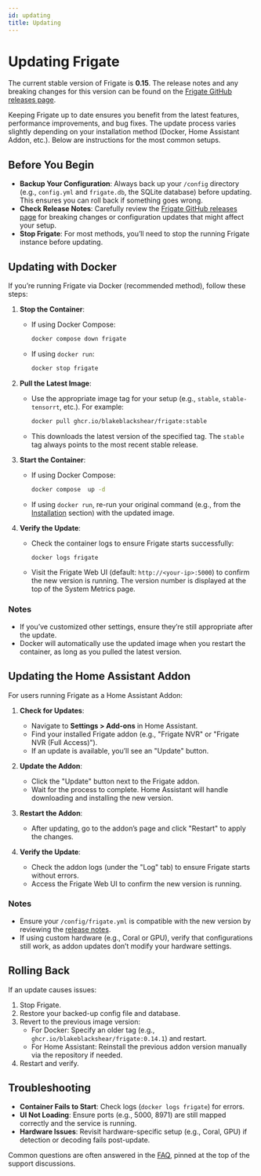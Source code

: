 ```yaml
---
id: updating
title: Updating
---
```


# Updating Frigate

The current stable version of Frigate is **0.15**. The release notes and any breaking changes for this version can be found on the [Frigate GitHub releases page](https://github.com/blakeblackshear/frigate/releases/tag/v0.15.0).

Keeping Frigate up to date ensures you benefit from the latest features, performance improvements, and bug fixes. The update process varies slightly depending on your installation method (Docker, Home Assistant Addon, etc.). Below are instructions for the most common setups.

## Before You Begin

- **Backup Your Configuration**: Always back up your `/config` directory (e.g., `config.yml` and `frigate.db`, the SQLite database) before updating. This ensures you can roll back if something goes wrong.
- **Check Release Notes**: Carefully review the [Frigate GitHub releases page](https://github.com/blakeblackshear/frigate/releases) for breaking changes or configuration updates that might affect your setup.
- **Stop Frigate**: For most methods, you’ll need to stop the running Frigate instance before updating.

## Updating with Docker

If you’re running Frigate via Docker (recommended method), follow these steps:

1. **Stop the Container**:

   - If using Docker Compose:
     ```bash
     docker compose down frigate
     ```
   - If using `docker run`:
     ```bash
     docker stop frigate
     ```

2. **Pull the Latest Image**:

   - Use the appropriate image tag for your setup (e.g., `stable`, `stable-tensorrt`, etc.). For example:
     ```bash
     docker pull ghcr.io/blakeblackshear/frigate:stable
     ```
   - This downloads the latest version of the specified tag. The `stable` tag always points to the most recent stable release.

3. **Start the Container**:

   - If using Docker Compose:
     ```bash
     docker compose  up -d
     ```
   - If using `docker run`, re-run your original command (e.g., from the [Installation](#docker) section) with the updated image.

4. **Verify the Update**:
   - Check the container logs to ensure Frigate starts successfully:
     ```bash
     docker logs frigate
     ```
   - Visit the Frigate Web UI (default: `http://<your-ip>:5000`) to confirm the new version is running. The version number is displayed at the top of the System Metrics page.

### Notes

- If you’ve customized other settings, ensure they’re still appropriate after the update.
- Docker will automatically use the updated image when you restart the container, as long as you pulled the latest version.

## Updating the Home Assistant Addon

For users running Frigate as a Home Assistant Addon:

1. **Check for Updates**:

   - Navigate to **Settings > Add-ons** in Home Assistant.
   - Find your installed Frigate addon (e.g., "Frigate NVR" or "Frigate NVR (Full Access)").
   - If an update is available, you’ll see an "Update" button.

2. **Update the Addon**:

   - Click the "Update" button next to the Frigate addon.
   - Wait for the process to complete. Home Assistant will handle downloading and installing the new version.

3. **Restart the Addon**:

   - After updating, go to the addon’s page and click "Restart" to apply the changes.

4. **Verify the Update**:
   - Check the addon logs (under the "Log" tab) to ensure Frigate starts without errors.
   - Access the Frigate Web UI to confirm the new version is running.

### Notes

- Ensure your `/config/frigate.yml` is compatible with the new version by reviewing the [release notes](https://github.com/blakeblackshear/frigate/releases).
- If using custom hardware (e.g., Coral or GPU), verify that configurations still work, as addon updates don’t modify your hardware settings.

## Rolling Back

If an update causes issues:

1. Stop Frigate.
2. Restore your backed-up config file and database.
3. Revert to the previous image version:
   - For Docker: Specify an older tag (e.g., `ghcr.io/blakeblackshear/frigate:0.14.1`) and restart.
   - For Home Assistant: Reinstall the previous addon version manually via the repository if needed.
4. Restart and verify.

## Troubleshooting

- **Container Fails to Start**: Check logs (`docker logs frigate`) for errors.
- **UI Not Loading**: Ensure ports (e.g., 5000, 8971) are still mapped correctly and the service is running.
- **Hardware Issues**: Revisit hardware-specific setup (e.g., Coral, GPU) if detection or decoding fails post-update.

Common questions are often answered in the [FAQ](https://github.com/blakeblackshear/frigate/discussions), pinned at the top of the support discussions.
